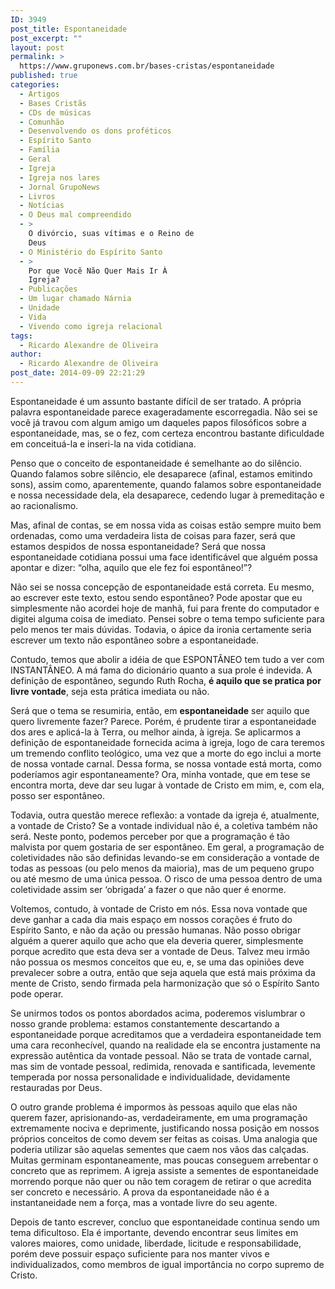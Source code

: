 ```yaml
---
ID: 3949
post_title: Espontaneidade
post_excerpt: ""
layout: post
permalink: >
  https://www.gruponews.com.br/bases-cristas/espontaneidade
published: true
categories:
  - Artigos
  - Bases Cristãs
  - CDs de músicas
  - Comunhão
  - Desenvolvendo os dons proféticos
  - Espírito Santo
  - Família
  - Geral
  - Igreja
  - Igreja nos lares
  - Jornal GrupoNews
  - Livros
  - Notícias
  - O Deus mal compreendido
  - >
    O divórcio, suas vítimas e o Reino de
    Deus
  - O Ministério do Espírito Santo
  - >
    Por que Você Não Quer Mais Ir À
    Igreja?
  - Publicações
  - Um lugar chamado Nárnia
  - Unidade
  - Vida
  - Vivendo como igreja relacional
tags:
  - Ricardo Alexandre de Oliveira
author:
  - Ricardo Alexandre de Oliveira
post_date: 2014-09-09 22:21:29
---
```

Espontaneidade é um assunto bastante difícil de ser tratado. A própria palavra espontaneidade parece exageradamente escorregadia. Não sei se você já travou com algum amigo um daqueles papos filosóficos sobre a espontaneidade, mas, se o fez, com certeza encontrou bastante dificuldade em conceituá-la e inseri-la na vida cotidiana.

Penso que o conceito de espontaneidade é semelhante ao do silêncio. Quando falamos sobre silêncio, ele desaparece (afinal, estamos emitindo sons), assim como, aparentemente, quando falamos sobre espontaneidade e nossa necessidade dela, ela desaparece, cedendo lugar à premeditação e ao racionalismo.

Mas, afinal de contas, se em nossa vida as coisas estão sempre muito bem ordenadas, como uma verdadeira lista de coisas para fazer, será que estamos despidos de nossa espontaneidade? Será que nossa espontaneidade cotidiana possui uma face identificável que alguém possa apontar e dizer: “olha, aquilo que ele fez foi espontâneo!”?

Não sei se nossa concepção de espontaneidade está correta. Eu mesmo, ao escrever este texto, estou sendo espontâneo? Pode apostar que eu simplesmente não acordei hoje de manhã, fui para frente do computador e digitei alguma coisa de imediato. Pensei sobre o tema tempo suficiente para pelo menos ter mais dúvidas. Todavia, o ápice da ironia certamente seria escrever um texto não espontâneo sobre a espontaneidade.

Contudo, temos que abolir a idéia de que ESPONTÂNEO tem tudo a ver com INSTANTÂNEO. A má fama do dicionário quanto a sua prole é indevida. A definição de espontâneo, segundo Ruth Rocha, <b>é aquilo que se pratica por livre vontade</b>, seja esta prática imediata ou não.

Será que o tema se resumiria, então, em <b>espontaneidade</b> ser aquilo que quero livremente fazer? Parece. Porém, é prudente tirar a espontaneidade dos ares e aplicá-la à Terra, ou melhor ainda, à igreja. Se aplicarmos a definição de espontaneidade fornecida acima à igreja, logo de cara teremos um tremendo conflito teológico, uma vez que a morte do ego inclui a morte de nossa vontade carnal. Dessa forma, se nossa vontade está morta, como poderíamos agir espontaneamente? Ora, minha vontade, que em tese se encontra morta, deve dar seu lugar à vontade de Cristo em mim, e, com ela, posso ser espontâneo.

Todavia, outra questão merece reflexão: a vontade da igreja é, atualmente, a vontade de Cristo? Se a vontade individual não é, a coletiva também não será. Neste ponto, podemos perceber por que a programação é tão malvista por quem gostaria de ser espontâneo. Em geral, a programação de coletividades não são definidas levando-se em consideração a vontade de todas as pessoas (ou pelo menos da maioria), mas de um pequeno grupo ou até mesmo de uma única pessoa. O risco de uma pessoa dentro de uma coletividade assim ser ‘obrigada’ a fazer o que não quer é enorme.

Voltemos, contudo, à vontade de Cristo em nós. Essa nova vontade que deve ganhar a cada dia mais espaço em nossos corações é fruto do Espírito Santo, e não da ação ou pressão humanas. Não posso obrigar alguém a querer aquilo que acho que ela deveria querer, simplesmente porque acredito que esta deva ser a vontade de Deus. Talvez meu irmão não possua os mesmos conceitos que eu, e, se uma das opiniões deve prevalecer sobre a outra, então que seja aquela que está mais próxima da mente de Cristo, sendo firmada pela harmonização que só o Espírito Santo pode operar.

Se unirmos todos os pontos abordados acima, poderemos vislumbrar o nosso grande problema: estamos constantemente descartando a espontaneidade porque acreditamos que a verdadeira espontaneidade tem uma cara reconhecível, quando na realidade ela se encontra justamente na expressão autêntica da vontade pessoal. Não se trata de vontade carnal, mas sim de vontade pessoal, redimida, renovada e santificada, levemente temperada por nossa personalidade e individualidade, devidamente restauradas por Deus.

O outro grande problema é impormos às pessoas aquilo que elas não querem fazer, aprisionando-as, verdadeiramente, em uma programação extremamente nociva e deprimente, justificando nossa posição em nossos próprios conceitos de como devem ser feitas as coisas. Uma analogia que poderia utilizar são aquelas sementes que caem nos vãos das calçadas. Muitas germinam espontaneamente, mas poucas conseguem arrebentar o concreto que as reprimem. A igreja assiste a sementes de espontaneidade morrendo porque não quer ou não tem coragem de retirar o que acredita ser concreto e necessário. A prova da espontaneidade não é a instantaneidade nem a força, mas a vontade livre do seu agente.

Depois de tanto escrever, concluo que espontaneidade continua sendo um tema dificultoso. Ela é importante, devendo encontrar seus limites em valores maiores, como unidade, liberdade, licitude e responsabilidade, porém deve possuir espaço suficiente para nos manter vivos e individualizados, como membros de igual importância no corpo supremo de Cristo.